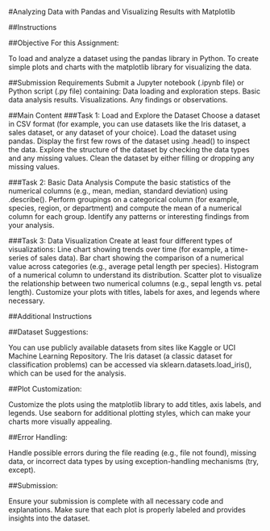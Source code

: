 #Analyzing Data with Pandas and Visualizing Results with Matplotlib

##Instructions

##Objective For this Assignment:

To load and analyze a dataset using the pandas library in Python.
To create simple plots and charts with the matplotlib library for visualizing the data.

##Submission Requirements
Submit a Jupyter notebook (.ipynb file) or Python script (.py file) containing:
Data loading and exploration steps.
Basic data analysis results.
Visualizations.
Any findings or observations.

##Main Content
###Task 1: Load and Explore the Dataset
Choose a dataset in CSV format (for example, you can use datasets like the Iris dataset, a sales dataset, or any dataset of your choice).
Load the dataset using pandas.
Display the first few rows of the dataset using .head() to inspect the data.
Explore the structure of the dataset by checking the data types and any missing values.
Clean the dataset by either filling or dropping any missing values.

###Task 2: Basic Data Analysis
Compute the basic statistics of the numerical columns (e.g., mean, median, standard deviation) using .describe().
Perform groupings on a categorical column (for example, species, region, or department) and compute the mean of a numerical column for each group.
Identify any patterns or interesting findings from your analysis.

###Task 3: Data Visualization
Create at least four different types of visualizations:
Line chart showing trends over time (for example, a time-series of sales data).
Bar chart showing the comparison of a numerical value across categories (e.g., average petal length per species).
Histogram of a numerical column to understand its distribution.
Scatter plot to visualize the relationship between two numerical columns (e.g., sepal length vs. petal length).
Customize your plots with titles, labels for axes, and legends where necessary.


##Additional Instructions

##Dataset Suggestions:

You can use publicly available datasets from sites like Kaggle or UCI Machine Learning Repository.
The Iris dataset (a classic dataset for classification problems) can be accessed via sklearn.datasets.load_iris(), which can be used for the analysis.

##Plot Customization:

Customize the plots using the matplotlib library to add titles, axis labels, and legends.
Use seaborn for additional plotting styles, which can make your charts more visually appealing.

##Error Handling:

Handle possible errors during the file reading (e.g., file not found), missing data, or incorrect data types by using exception-handling mechanisms (try, except).

##Submission:

Ensure your submission is complete with all necessary code and explanations. Make sure that each plot is properly labeled and provides insights into the dataset.
